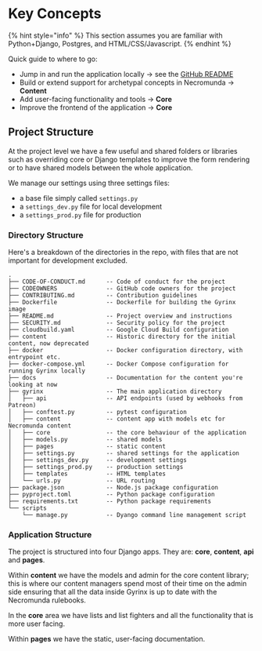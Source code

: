 # Key Concepts

{% hint style="info" %}
This section assumes you are familiar with Python+Django, Postgres, and HTML/CSS/Javascript.
{% endhint %}

Quick guide to where to go:

* Jump in and run the application locally → see the [GitHub README](https://github.com/gyrinx-app/gyrinx)
* Build or extend support for archetypal concepts in Necromunda → **Content**
* Add user-facing functionality and tools → **Core**
* Improve the frontend of the application → **Core**

## Project Structure

At the project level we have a few useful and shared folders or libraries such as overriding core or Django templates to improve the form rendering or to have shared models between the whole application.

We manage our settings using three settings files:

* a base file simply called `settings.py`
* a `settings_dev.py` file for local development
* a `settings_prod.py` file for production

### Directory Structure

Here's a breakdown of the directories in the repo, with files that are not important for development excluded.

```
.
├── CODE-OF-CONDUCT.md      -- Code of conduct for the project
├── CODEOWNERS              -- GitHub code owners for the project
├── CONTRIBUTING.md         -- Contribution guidelines
├── Dockerfile              -- Dockerfile for building the Gyrinx image
├── README.md               -- Project overview and instructions
├── SECURITY.md             -- Security policy for the project
├── cloudbuild.yaml         -- Google Cloud Build configuration
├── content                 -- Historic directory for the initial content, now deprecated
├── docker                  -- Docker configuration directory, with entrypoint etc.
├── docker-compose.yml      -- Docker Compose configuration for running Gyrinx locally
├── docs                    -- Documentation for the content you're looking at now
├── gyrinx                  -- The main application directory
│   ├── api                 -- API endpoints (used by webhooks from Patreon)
│   ├── conftest.py         -- pytest configuration
│   ├── content             -- content app with models etc for Necromunda content
│   ├── core                -- the core behaviour of the application
│   ├── models.py           -- shared models
│   ├── pages               -- static content
│   ├── settings.py         -- shared settings for the application
│   ├── settings_dev.py     -- development settings
│   ├── settings_prod.py    -- production settings
│   ├── templates           -- HTML templates
│   └── urls.py             -- URL routing
├── package.json            -- Node.js package configuration
├── pyproject.toml          -- Python package configuration
├── requirements.txt        -- Python package requirements
└── scripts
    └── manage.py           -- Dyango command line management script
```

### Application Structure

The project is structured into four Django apps. They are: **core**, **content**, **api** and **pages**.

Within **content** we have the models and admin for the core content library; this is where our content managers spend most of their time on the admin side ensuring that all the data inside Gyrinx is up to date with the Necromunda rulebooks.

In the **core** area we have lists and list fighters and all the functionality that is more user facing.

Within **pages** we have the static, user-facing documentation.
